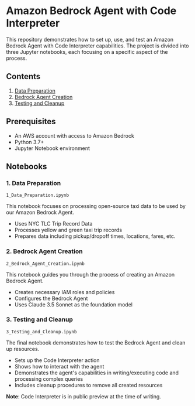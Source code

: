 # Amazon Bedrock Agent with Code Interpreter

This repository demonstrates how to set up, use, and test an Amazon Bedrock Agent with Code Interpreter capabilities. The project is divided into three Jupyter notebooks, each focusing on a specific aspect of the process.

## Contents

1. [Data Preparation](./agent-code-interpreter/00_data_prep.ipynb)
2. [Bedrock Agent Creation](#bedrock-agent-creation)
3. [Testing and Cleanup](#testing-and-cleanup)

## Prerequisites

- An AWS account with access to Amazon Bedrock
- Python 3.7+
- Jupyter Notebook environment
  
## Notebooks

### 1. Data Preparation

`1_Data_Preparation.ipynb`

This notebook focuses on processing open-source taxi data to be used by our Amazon Bedrock Agent.

- Uses NYC TLC Trip Record Data
- Processes yellow and green taxi trip records
- Prepares data including pickup/dropoff times, locations, fares, etc.

### 2. Bedrock Agent Creation

`2_Bedrock_Agent_Creation.ipynb`

This notebook guides you through the process of creating an Amazon Bedrock Agent.

- Creates necessary IAM roles and policies
- Configures the Bedrock Agent
- Uses Claude 3.5 Sonnet as the foundation model

### 3. Testing and Cleanup

`3_Testing_and_Cleanup.ipynb`

The final notebook demonstrates how to test the Bedrock Agent and clean up resources.

- Sets up the Code Interpreter action
- Shows how to interact with the agent
- Demonstrates the agent's capabilities in writing/executing code and processing complex queries
- Includes cleanup procedures to remove all created resources

**Note**: Code Interpreter is in public preview at the time of writing.
